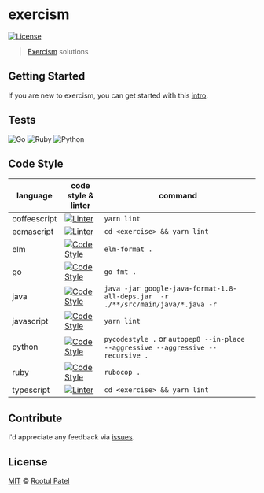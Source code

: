 # exercism
[![License](https://img.shields.io/:license-mit-blue.svg)](https://rootulp.mit-license.org)

> [Exercism](http://exercism.io/rootulp) solutions

## Getting Started

If you are new to exercism, you can get started with this [intro](http://exercism.io/how-it-works/newbie).

## Tests

![Go](https://github.com/rootulp/exercism/workflows/Go/badge.svg)
![Ruby](https://github.com/rootulp/exercism/workflows/Ruby/badge.svg?branch=master)
![Python](https://github.com/rootulp/exercism/workflows/Python/badge.svg?branch=master)

## Code Style

| language     | code style & linter                                                                                                                    | command                                                                          |
|--------------|----------------------------------------------------------------------------------------------------------------------------------------|----------------------------------------------------------------------------------|
| coffeescript | [![Linter](https://img.shields.io/badge/linter-coffeelint-lightgrey.svg)](https://github.com/clutchski/coffeelint)                     | `yarn lint`                                                                      |
| ecmascript   | [![Linter](https://img.shields.io/badge/code_style-airbnb-yellow.svg)](https://github.com/airbnb/javascript)                           | `cd <exercise> && yarn lint`                                                     |
| elm          | [![Code Style](https://img.shields.io/badge/code_style-elm_format-60B5CC.svg)](https://github.com/avh4/elm-format)                     | `elm-format .`                                                                   |
| go           | [![Code Style](https://img.shields.io/badge/code_style-go_fmt-60B5CC.svg)](https://golang.org/cmd/gofmt/)                              | `go fmt .`                                                                       |
| java         | [![Code Style](https://img.shields.io/badge/code%20style-google%20java%20format-orange)](https://github.com/google/google-java-format) | `java -jar google-java-format-1.8-all-deps.jar  -r ./**/src/main/java/*.java -r` |
| javascript   | [![Code Style](https://img.shields.io/badge/code_style-prettier-ff69b4.svg)](https://github.com/prettier/prettier)                     | `yarn lint`                                                                      |
| python       | [![Code Style](https://img.shields.io/badge/code_style-pep8-blue.svg)](https://www.python.org/dev/peps/pep-0008/)                      | `pycodestyle .` or `autopep8 --in-place --aggressive --aggressive --recursive .` |
| ruby         | [![Code Style](https://img.shields.io/badge/code_style-rubocop-red.svg)](https://github.com/bbatsov/rubocop)                           | `rubocop .`                                                                      |
| typescript   | [![Linter](https://img.shields.io/badge/linter-tslint-lightgrey.svg)](https://github.com/palantir/tslint)                              | `cd <exercise> && yarn lint`                                                     |

## Contribute

I'd appreciate any feedback via [issues](https://github.com/rootulp/exercism/issues/new).

## License

[MIT](https://rootulp.mit-license.org/) © [Rootul Patel](https://rootulp.com)
